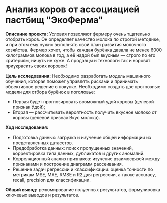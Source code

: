 # Анализ коров от ассоциацией пастбищ "ЭкоФерма"
**Описание проекта:** Условия позволяют фермеру очень тщательно отобрать коров. Он определяет качество молока по строгой методике, и при этом ему нужно выполнять свой план развития молочного хозяйства. Фермер хочет, чтобы каждая бурёнка давала не менее 6000 килограммов молока в год, а её надой был вкусным — строго по его критериям, ничуть не хуже. А продавцы и технологи так и норовят приукрасить своих коровок!

**Цель исследования:** Необходимо разработать модель машинного обучения, которая поможет управлять рисками и принимать объективное решение о покупке. Необходимо создать две прогнозные модели для отбора бурёнок в поголовье:
- Первая будет прогнозировать возможный удой коровы (целевой признак Удой);
- Вторая — рассчитывать вероятность получить вкусное молоко от коровы (целевой признак Вкус молока).

**Ход исследования:**

- Подготовка данных: загрузка и изучение общей информации из представленных датасетов.
- Предобработка данных: поиск пропущенных значений, корректировка типа данных, дубликатов и других аномалий.
- Корреляционный анализ признаков: изучение взаимосвязей между признаками и построение диаграмм рассеивания.
- Решение задач регрессии и классификации: оценка точности по метрикам MSE, MAE, RMSE и R2 для регрессии, а также accuracy, recall, precision для классификации.

**Общий вывод:** резюмирование полуенных результатов, формулировка ключевых выводов и результатов.
